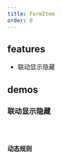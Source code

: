 ```yaml
---
title: FormItem
order: 0
---
```


## features

- 联动显示隐藏

## demos

### 联动显示隐藏

<code src="./form-item/when" />

### 动态规则

<code src="./form-item/rule" />

<API src="../../src/FormItem/index.tsx"></API>
